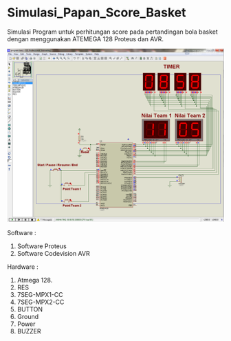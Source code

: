 # Simulasi_Papan_Score_Basket
Simulasi Program untuk perhitungan score pada pertandingan bola basket dengan menggunakan ATEMEGA 128 Proteus dan AVR.

![alt text](https://github.com/dkusumandaru/Simulasi_Papan_Score_Basket/blob/master/Screenshoot.png?raw=true)

Software :
1. Software Proteus 			                 		
2. Software Codevision AVR						

Hardware :
1. Atmega 128.										
2. RES											
3. 7SEG-MPX1-CC
4. 7SEG-MPX2-CC
5. BUTTON
6. Ground
7. Power
8. BUZZER
